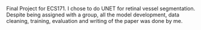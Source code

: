 Final Project for ECS171. I chose to do UNET for retinal vessel segmentation. Despite being assigned with a group, all the model development, data cleaning, training, evaluation and writing of the paper was done by me. 
